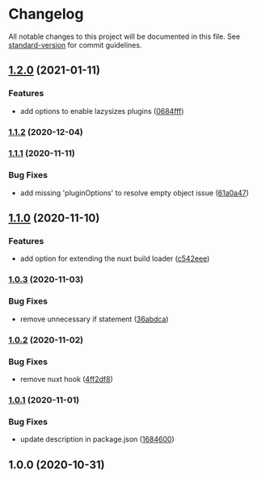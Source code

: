 # Changelog

All notable changes to this project will be documented in this file. See [standard-version](https://github.com/conventional-changelog/standard-version) for commit guidelines.

## [1.2.0](https://github.com/ivodolenc/nuxt-lazysizes/compare/v1.1.2...v1.2.0) (2021-01-11)


### Features

* add options to enable lazysizes plugins ([0684fff](https://github.com/ivodolenc/nuxt-lazysizes/commit/0684fff94c1a6173b70478344daf7c30347e02f2))

### [1.1.2](https://github.com/ivodolenc/nuxt-lazysizes/compare/v1.1.1...v1.1.2) (2020-12-04)

### [1.1.1](https://github.com/ivodolenc/nuxt-lazysizes/compare/v1.1.0...v1.1.1) (2020-11-11)


### Bug Fixes

* add missing 'pluginOptions' to resolve empty object issue ([61a0a47](https://github.com/ivodolenc/nuxt-lazysizes/commit/61a0a47555f348daa871c6365a2f55e1005b598b))

## [1.1.0](https://github.com/ivodolenc/nuxt-lazysizes/compare/v1.0.3...v1.1.0) (2020-11-10)


### Features

* add option for extending the nuxt build loader ([c542eee](https://github.com/ivodolenc/nuxt-lazysizes/commit/c542eee3a584e5234c7fe6d912c03c14e1ab2d48))

### [1.0.3](https://github.com/ivodolenc/nuxt-lazysizes/compare/v1.0.2...v1.0.3) (2020-11-03)


### Bug Fixes

* remove unnecessary if statement ([36abdca](https://github.com/ivodolenc/nuxt-lazysizes/commit/36abdcaee267ee22ee84a53d3fafee17272785ab))

### [1.0.2](https://github.com/ivodolenc/nuxt-lazysizes/compare/v1.0.1...v1.0.2) (2020-11-02)


### Bug Fixes

* remove nuxt hook ([4ff2df8](https://github.com/ivodolenc/nuxt-lazysizes/commit/4ff2df81f8c02185f1e852465b9b29c0f68bbecc))

### [1.0.1](https://github.com/ivodolenc/nuxt-lazysizes/compare/v1.0.0...v1.0.1) (2020-11-01)


### Bug Fixes

* update description in package.json ([1684600](https://github.com/ivodolenc/nuxt-lazysizes/commit/16846006392b4d9cee75365b28079f943573830d))

## 1.0.0 (2020-10-31)
